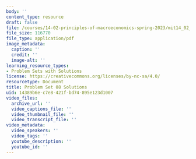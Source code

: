 ```yaml
---
body: ''
content_type: resource
draft: false
file: /courses/14-02-principles-of-macroeconomics-spring-2023/mit14_02_s23_pset8_solutions.pdf
file_size: 116770
file_type: application/pdf
image_metadata:
  caption: ''
  credit: ''
  image-alt: ''
learning_resource_types:
- Problem Sets with Solutions
license: https://creativecommons.org/licenses/by-nc-sa/4.0/
resourcetype: Document
title: Problem Set 08 Solutions
uid: 14389b6e-c7e8-421f-bd74-895e123d1007
video_files:
  archive_url: ''
  video_captions_file: ''
  video_thumbnail_file: ''
  video_transcript_file: ''
video_metadata:
  video_speakers: ''
  video_tags: ''
  youtube_description: ''
  youtube_id: ''
---
```

